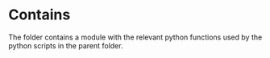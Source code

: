 # Contains

The folder contains a module with the relevant python functions used by the python scripts in the parent folder.
